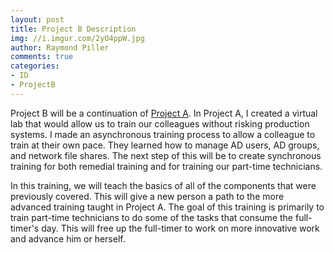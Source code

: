 ```yaml
---
layout: post
title: Project B Description
img: //i.imgur.com/2yO4ppW.jpg
author: Raymond Piller
comments: true
categories:
- ID
- ProjectB
---
```

Project B will be a continuation of [Project A](/2018/06/11/project-1a-description).
In Project A, I created a virtual lab that would allow us to train our colleagues without risking production systems.
I made an asynchronous training process to allow a colleague to train at their own pace.
They learned how to manage AD users, AD groups, and network file shares.
The next step of this will be to create synchronous training for both remedial training and for training our part-time technicians.

In this training, we will teach the basics of all of the components that were previously covered.
This will give a new person a path to the more advanced training taught in Project A.
The goal of this training is primarily to train part-time technicians to do some of the tasks that consume the full-timer's day.
This will free up the full-timer to work on more innovative work and advance him or herself.
